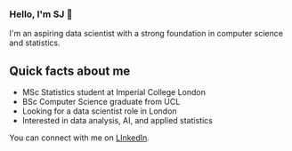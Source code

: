 ### Hello, I'm SJ 👋

I'm an aspiring data scientist with a strong foundation in computer science and statistics.

## Quick facts about me
- MSc Statistics student at Imperial College London  
- BSc Computer Science graduate from UCL  
- Looking for a data scientist role in London  
- Interested in data analysis, AI, and applied statistics

You can connect with me on [LInkedIn](https://www.linkedin.com/in/seojeong-hong-933973256).

